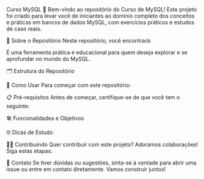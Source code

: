 Curso MySQL 🚀
Bem-vindo ao repositório do Curso de MySQL! Este projeto foi criado para levar você de iniciantes ao domínio completo dos conceitos e práticas em bancos de dados MySQL, com exercícios práticos e estudos de caso reais.

📖 Sobre o Repositório
Neste repositório, você encontrará:

É uma ferramenta prática e educacional para quem deseja explorar e se aprofundar no mundo do MySQL.

🗂 Estrutura do Repositório


🚀 Como Usar
Para começar com este repositório:


📋 Pré-requisitos
Antes de começar, certifique-se de que você tem o seguinte:


🛠 Funcionalidades e Objetivos


🤓 Dicas de Estudo


🧑‍💻 Contribuindo
Quer contribuir com este projeto? Adoramos colaborações! Siga estas etapas:


📧 Contato
Se tiver dúvidas ou sugestões, sinta-se à vontade para abrir uma issue ou entre em contato diretamente. Vamos construir juntos!
